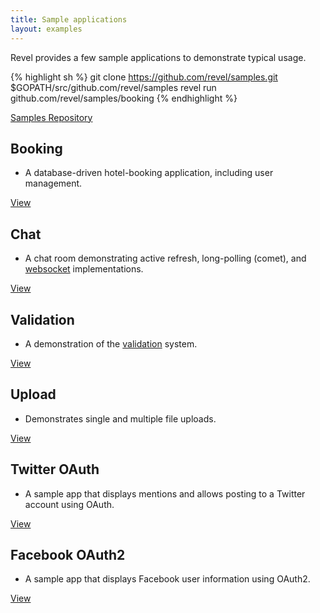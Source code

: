```yaml
---
title: Sample applications
layout: examples
---
```


Revel provides a few sample applications to demonstrate typical usage. 

{% highlight sh %}
git clone https://github.com/revel/samples.git $GOPATH/src/github.com/revel/samples
revel run github.com/revel/samples/booking
{% endhighlight  %}


<a class="btn btn-success btn-sm" href="https://github.com/revel/samples" role="button"><span class="glyphicon glyphicon-floppy-disk" aria-hidden="true"></span> Samples Repository</a>

## Booking
  - A database-driven hotel-booking application, including user management.

<a class="btn btn-primary btn-sm" href="booking.html" role="button">View <span class="glyphicon glyphicon-chevron-right" aria-hidden="true"></span></a>


## Chat
  - A chat room demonstrating active refresh, long-polling (comet), and [websocket](../manual/websockets.html) implementations.

<a class="btn btn-primary btn-sm" href="chat.html" role="button">View <span class="glyphicon glyphicon-chevron-right" aria-hidden="true"></span></a>



## Validation
  - A demonstration of the [validation](../manual/validation.html) system.

<a class="btn btn-primary btn-sm" href="validation.html" role="button">View <span class="glyphicon glyphicon-chevron-right" aria-hidden="true"></span></a>



## Upload
  - Demonstrates single and multiple file uploads.

<a class="btn btn-primary btn-sm" href="upload.html" role="button">View <span class="glyphicon glyphicon-chevron-right" aria-hidden="true"></span></a>



## Twitter OAuth
  - A sample app that displays mentions and allows posting to a Twitter account using OAuth.

<a class="btn btn-primary btn-sm" href="twitter-oauth.html" role="button">View <span class="glyphicon glyphicon-chevron-right" aria-hidden="true"></span></a>



## Facebook OAuth2
  - A sample app that displays Facebook user information using OAuth2.

<a class="btn btn-primary btn-sm" href="facebook-oauth2.html" role="button">View <span class="glyphicon glyphicon-chevron-right" aria-hidden="true"></span></a>

